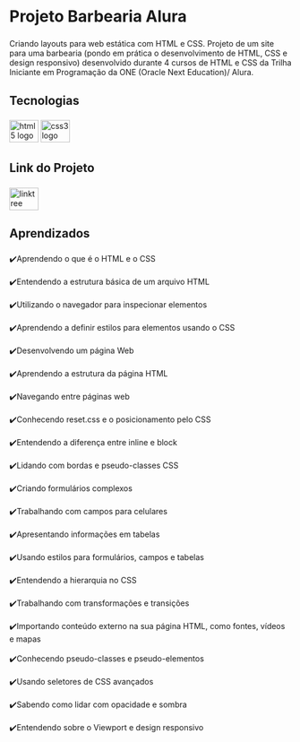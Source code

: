 <h1 align="left">Projeto Barbearia Alura</h1>

###

<p align="left">Criando layouts para web estática com HTML e CSS. Projeto de um site para uma barbearia (pondo em prática o desenvolvimento de HTML, CSS e design responsivo) desenvolvido durante 4 cursos de HTML e CSS da Trilha Iniciante em Programação da ONE (Oracle Next Education)/ Alura.</p>

###

<h2 align="left">Tecnologias</h2>

###

<div align="left">
  <img src="https://cdn.jsdelivr.net/gh/devicons/devicon/icons/html5/html5-original.svg" height="40" width="52" alt="html5 logo"  />
  <img src="https://cdn.jsdelivr.net/gh/devicons/devicon/icons/css3/css3-original.svg" height="40" width="52" alt="css3 logo"  />
</div>

###

<h2 align="left">Link do Projeto</h2>

###

<div align="left">
  <a href="https://eversonvieiradelima.github.io/Barbearia-Alura/" target="_blank">
    <img src="https://cdn-icons-png.flaticon.com/512/455/455893.png" width="52" height="40" alt="linktree logo"  />
  </a>
</div>

###

<h2 align="left">Aprendizados</h2>

###

<p align="left">✔️Aprendendo o que é o HTML e o CSS<br><br>✔️Entendendo a estrutura básica de um arquivo HTML<br><br>✔️Utilizando o navegador para inspecionar elementos<br><br>✔️Aprendendo a definir estilos para elementos usando o CSS<br><br>✔️Desenvolvendo um página Web<br><br>✔️Aprendendo a estrutura da página HTML<br><br>✔️Navegando entre páginas web<br><br>✔️Conhecendo reset.css e o posicionamento pelo CSS<br><br>✔️Entendendo a diferença entre inline e block<br><br>✔️Lidando com bordas e pseudo-classes CSS<br><br>✔️Criando formulários complexos<br><br>✔️Trabalhando com campos para celulares<br><br>✔️Apresentando informações em tabelas<br><br>✔️Usando estilos para formulários, campos e tabelas<br><br>✔️Entendendo a hierarquia no CSS<br><br>✔️Trabalhando com transformações e transições<br><br>✔️Importando conteúdo externo na sua página HTML, como fontes, vídeos e mapas<br><br>✔️Conhecendo pseudo-classes e pseudo-elementos<br><br>✔️Usando seletores de CSS avançados<br><br>✔️Sabendo como lidar com opacidade e sombra<br><br>✔️Entendendo sobre o Viewport e design responsivo</p>

###
